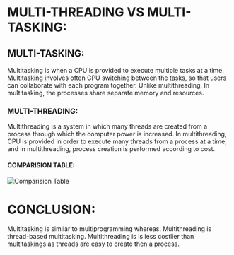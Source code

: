 # MULTI-THREADING VS MULTI-TASKING:
## MULTI-TASKING:
Multitasking is when a CPU is provided to execute multiple tasks at a time. Multitasking involves often CPU switching between the tasks, so that users can collaborate with each program together. Unlike multithreading, In multitasking, the processes share separate memory and resources.

### MULTI-THREADING:
Multithreading is a system in which many threads are created from a process through which the computer power is increased. In multithreading, CPU is provided in order to execute many threads from a process at a time, and in multithreading, process creation is performed according to cost.

#### COMPARISION TABLE:
![Comparision Table](https://image.slidesharecdn.com/chap221-141222203658-conversion-gate02/95/chap2-2-1-8-638.jpg?cb=1419302278)

# CONCLUSION:
Multitasking is similar to multiprogramming whereas, Multithreading is thread-based multitasking. Multithreading is is less costlier than multitaskings as threads are easy to create then a process.